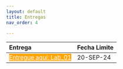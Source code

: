 ```yaml
---
layout: default
title: Entregas
nav_order: 4

---
```



<!-- 
| Entrega  |  Fecha Limite  |
|:---------|:---|
|[Entregue aqui: Lab_01](https://forms.gle/HpJNRU4FUzmcYkWJ7){: .btn .fs-5 .mb-4 .mb-md-0 .label-red}|20-SEP-24| -->



| Entrega  |  Fecha Limite  |
|:---------|:---|
|<a href="https://forms.gle/HpJNRU4FUzmcYkWJ7" class="btn fs-5 mb-4 mb-md-0" style="background-color: orange; color: white;">Entregue aquí: Lab_01</a> | 20-SEP-24 |


